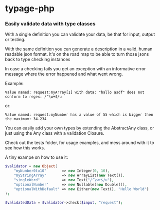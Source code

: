 # typage-php
### Easily validate data with type classes
 
<!--Typage-php has a lot to offer. -->

With a single definition you can validate your data, be that for input, output or testing.

With the same definition you can generate a description in a valid, human readable json format.
It's on the road map to be able to turn those jsons back to type checking instances

In case a checking fails you get an exception with an informative error message where the error happened and what went wrong.

Example:

`Value named: request:myArray[1] with data: "hallo asdf" does not conform to regex: /^\w+$/u`

or:

`Value named: request:myNumber has a value of 55 which is bigger then the maximum: 34.234`

You can easily add your own types by extending the AbstractAny class, or just using the Any class with a validation Closure.

Check out the tests folder, for usage examples, and mess around with it to see how this works.

A tiny exampe on how to use it:
```php
$validator = new Object(
    "myNumber0to10"       => new Integer(0, 10),
    "myStringArray"       => new ArrayList(new Text()),
    "singleWord"          => new Text("/^\w+$/u"),
    "optionalNumber"      => new Nullable(new Double()),
    "optionalWithDefault" => new Either(new Text(), "Hello World")
);

$validatedData = $validator->check($input, "request");
```
